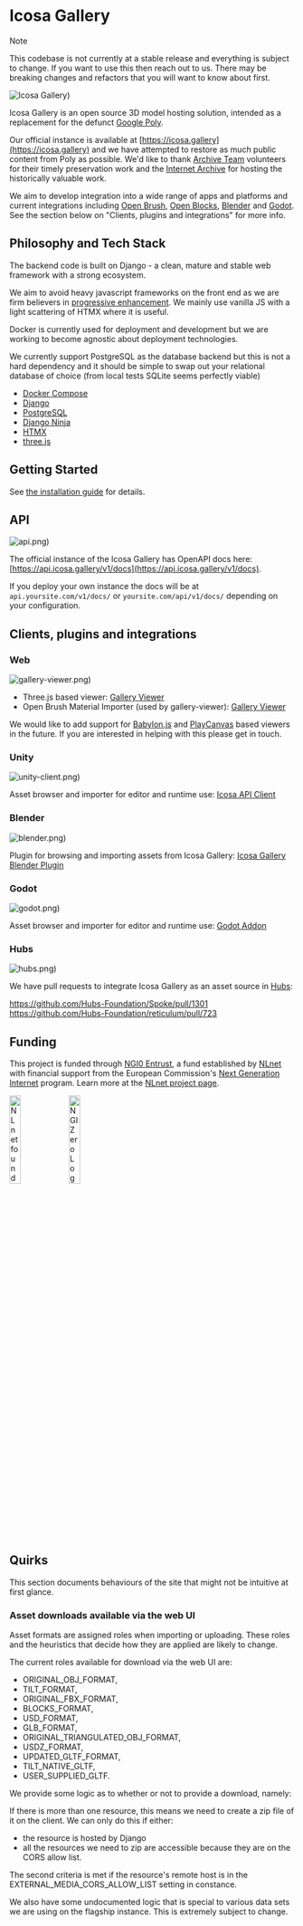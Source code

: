 # Icosa Gallery

> [!NOTE]
> This codebase is not currently at a stable release and everything is subject to change. If you want to use this then reach out to us. There may be breaking changes and refactors that you will want to know about first.

![Icosa Gallery](https://github.com/icosa-foundation/icosa-gallery/blob/main/docs/images/icosa-gallery-screenshot.png?raw=true))

Icosa Gallery is an open source 3D model hosting solution, intended as a replacement for the defunct [Google Poly](https://en.wikipedia.org/wiki/Poly_(website)).

Our official instance is available at [https://icosa.gallery](https://icosa.gallery) and we have attempted to restore as much public content from Poly as possible. We'd like to thank [Archive Team](https://wiki.archiveteam.org/) volunteers for their timely preservation work and the [Internet Archive](https://archive.org) for hosting the historically valuable work.

We aim to develop integration into a wide range of apps and platforms and current integrations including [Open Brush](https://openbrush.app), [Open Blocks](https://openblocks.app), [Blender](https://blender.org) and [Godot](https://godotengine.org). See the section below on "Clients, plugins and integrations" for more info.

## Philosophy and Tech Stack

The backend code is built on Django - a clean, mature and stable web framework with a strong ecosystem.

We aim to avoid heavy javascript frameworks on the front end as we are firm believers in [progressive enhancement](https://en.wikipedia.org/wiki/Progressive_enhancement). We mainly use vanilla JS with a light scattering of HTMX where it is useful.

Docker is currently used for deployment and development but we are working to become agnostic about deployment technologies.

We currently support PostgreSQL as the database backend but this is not a hard dependency and it should be simple to swap out your relational database of choice (from local tests SQLite seems perfectly viable)

* [Docker Compose](https://docs.docker.com/compose/)
* [Django](https://www.djangoproject.com/)
* [PostgreSQL](https://www.postgresql.org/)
* [Django Ninja](https://django-ninja.rest-framework.com/)
* [HTMX](https://htmx.org/)
* [three.js](https://threejs.org/)

## Getting Started

See [the installation guide](docs/INSTALL.md) for details.

## API

![api.png](https://github.com/icosa-foundation/icosa-gallery/blob/main/docs/images/api.png?raw=true))

The official instance of the Icosa Gallery has OpenAPI docs here: [https://api.icosa.gallery/v1/docs](https://api.icosa.gallery/v1/docs).

If you deploy your own instance the docs will be at `api.yoursite.com/v1/docs/` or `yoursite.com/api/v1/docs/` depending on your configuration.

## Clients, plugins and integrations

### Web

![gallery-viewer.png](https://github.com/icosa-foundation/icosa-gallery/blob/main/docs/images/gallery-viewer.png?raw=true))

* Three.js based viewer: [Gallery Viewer](https://github.com/icosa-foundation/gallery-viewer)
* Open Brush Material Importer (used by gallery-viewer): [Gallery Viewer](https://github.com/icosa-foundation/gallery-viewer)

We would like to add support for [Babylon.js](https://www.babylonjs.com/) and [PlayCanvas](https://playcanvas.com/) based viewers in the future. If you are interested in helping with this please get in touch.

### Unity 

![unity-client.png](https://github.com/icosa-foundation/icosa-gallery/blob/main/docs/images/unity-client.png?raw=true))

Asset browser and importer for editor and runtime use: [Icosa API Client](https://github.com/icosa-foundation/icosa-api-client-unity)

### Blender

![blender.png](https://github.com/icosa-foundation/icosa-gallery/blob/main/docs/images/blender.png?raw=true))

Plugin for browsing and importing assets from Icosa Gallery: [Icosa Gallery Blender Plugin](https://github.com/icosa-foundation/icosa-blender-plugin)

### Godot

![godot.png](https://github.com/icosa-foundation/icosa-gallery/blob/main/docs/images/godot.png?raw=true))

Asset browser and importer for editor and runtime use: [Godot Addon](https://github.com/icosa-foundation/icosa-godot-addon)

### Hubs

![hubs.png](https://github.com/icosa-foundation/icosa-gallery/blob/main/docs/images/hubs.png?raw=true))

We have pull requests to integrate Icosa Gallery as an asset source in [Hubs](https://hubsfoundation.org/):

https://github.com/Hubs-Foundation/Spoke/pull/1301
https://github.com/Hubs-Foundation/reticulum/pull/723

## Funding

This project is funded through [NGI0 Entrust](https://nlnet.nl/entrust), a fund established by [NLnet](https://nlnet.nl) with financial support from the European Commission's [Next Generation Internet](https://ngi.eu) program. Learn more at the [NLnet project page](https://nlnet.nl/project/IcosaGallery).

[<img src="https://nlnet.nl/logo/banner.png" alt="NLnet foundation logo" width="20%" />](https://nlnet.nl)
[<img src="https://nlnet.nl/image/logos/NGI0_tag.svg" alt="NGI Zero Logo" width="20%" />](https://nlnet.nl/entrust)

## Quirks

This section documents behaviours of the site that might not be intuitive at first glance.

### Asset downloads available via the web UI

Asset formats are assigned roles when importing or uploading. These roles and the heuristics that decide how they are applied are likely to change.

The current roles available for download via the web UI are:

- ORIGINAL_OBJ_FORMAT,
- TILT_FORMAT,
- ORIGINAL_FBX_FORMAT,
- BLOCKS_FORMAT,
- USD_FORMAT,
- GLB_FORMAT,
- ORIGINAL_TRIANGULATED_OBJ_FORMAT,
- USDZ_FORMAT,
- UPDATED_GLTF_FORMAT,
- TILT_NATIVE_GLTF,
- USER_SUPPLIED_GLTF.

We provide some logic as to whether or not to provide a download, namely:

If there is more than one resource, this means we need to create a zip file of it on the client. We can only do this
if either:

- the resource is hosted by Django
- all the resources we need to zip are accessible because they are on the CORS allow list.

The second criteria is met if the resource's remote host is in the EXTERNAL_MEDIA_CORS_ALLOW_LIST setting in constance.

We also have some undocumented logic that is special to various data sets we are using on the flagship instance. This is extremely subject to change.
